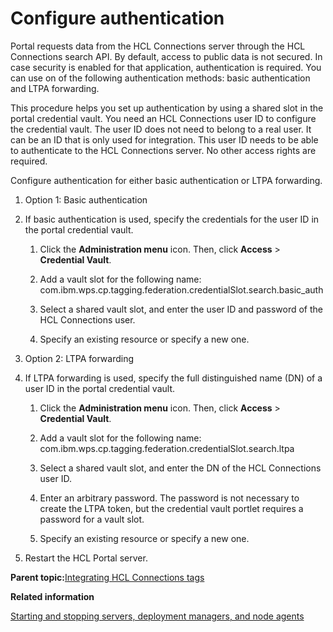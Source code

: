 # Configure authentication 

Portal requests data from the HCL Connections server through the HCL Connections search API. By default, access to public data is not secured. In case security is enabled for that application, authentication is required. You can use on of the following authentication methods: basic authentication and LTPA forwarding.

This procedure helps you set up authentication by using a shared slot in the portal credential vault. You need an HCL Connections user ID to configure the credential vault. The user ID does not need to belong to a real user. It can be an ID that is only used for integration. This user ID needs to be able to authenticate to the HCL Connections server. No other access rights are required.

Configure authentication for either basic authentication or LTPA forwarding.

1.  Option 1: Basic authentication
2.  If basic authentication is used, specify the credentials for the user ID in the portal credential vault.

    1.  Click the **Administration menu** icon. Then, click **Access** \> **Credential Vault**.

    2.  Add a vault slot for the following name: com.ibm.wps.cp.tagging.federation.credentialSlot.search.basic\_auth

    3.  Select a shared vault slot, and enter the user ID and password of the HCL Connections user.

    4.  Specify an existing resource or specify a new one.

3.  Option 2: LTPA forwarding
4.  If LTPA forwarding is used, specify the full distinguished name \(DN\) of a user ID in the portal credential vault.

    1.  Click the **Administration menu** icon. Then, click **Access** \> **Credential Vault**.

    2.  Add a vault slot for the following name: com.ibm.wps.cp.tagging.federation.credentialSlot.search.ltpa

    3.  Select a shared vault slot, and enter the DN of the HCL Connections user ID.

    4.  Enter an arbitrary password. The password is not necessary to create the LTPA token, but the credential vault portlet requires a password for a vault slot.

    5.  Specify an existing resource or specify a new one.

5.  Restart the HCL Portal server.


**Parent topic:**[Integrating HCL Connections tags ](../collab/i_coll_t_enable_lctags.md)

**Related information**  


[Starting and stopping servers, deployment managers, and node agents ](../admin-system/stopstart.md)

